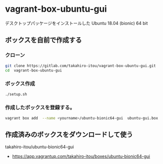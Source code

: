 # vagrant-box-ubuntu-gui

デスクトップパッケージをインストールした Ubuntu 18.04 (bionic) 64 bit

## ボックスを自前で作成する

### クローン

```bash
git clone https://gitlab.com/takahiro-itou/vagrant-box-ubuntu-gui.git
cd  vagrant-box-ubuntu-gui
```
### ボックス作成

```bash
./setup.sh
```

### 作成したボックスを登録する。

```bash
vagrant box add  --name <yourname>/ubuntu-bionic64-gui  ubuntu-gui.box
```

## 作成済みのボックスをダウンロードして使う

takahiro-itou/ubuntu-bionic64-gui
- https://app.vagrantup.com/takahiro-itou/boxes/ubuntu-bionic64-gui

